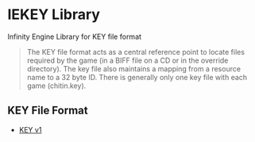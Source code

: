 # IEKEY Library

Infinity Engine Library for KEY file format

> The KEY file format acts as a central reference point to locate files required by the game (in a BIFF file on a CD or in the override directory). The key file also maintains a mapping from a resource name to a 32 byte ID. There is generally only one key file with each game (chitin.key).
>


##  KEY File Format

- [KEY v1](https://gibberlings3.github.io/iesdp/file_formats/ie_formats/key_v1.htm)
